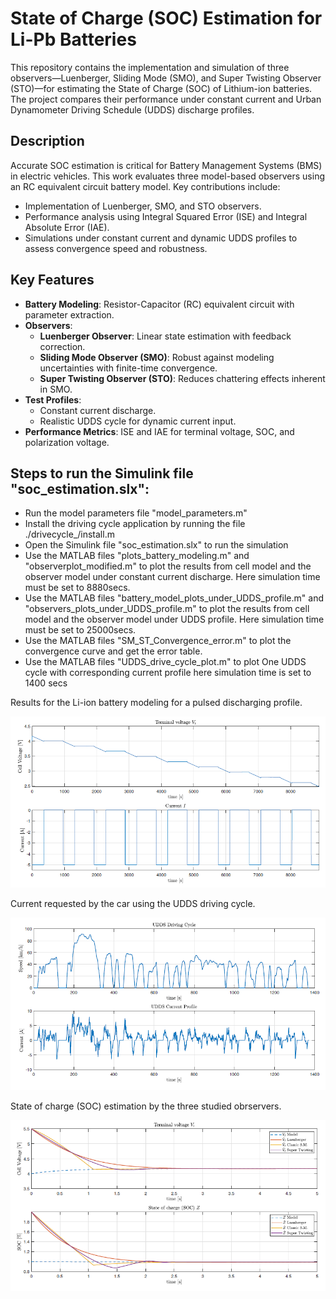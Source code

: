 # State of Charge (SOC) Estimation for Li-Pb Batteries

This repository contains the implementation and simulation of three observers—Luenberger, Sliding Mode (SMO), and Super Twisting Observer (STO)—for estimating the State of Charge (SOC) of Lithium-ion batteries. The project compares their performance under constant current and Urban Dynamometer Driving Schedule (UDDS) discharge profiles.

## Description
Accurate SOC estimation is critical for Battery Management Systems (BMS) in electric vehicles. This work evaluates three model-based observers using an RC equivalent circuit battery model. Key contributions include:
- Implementation of Luenberger, SMO, and STO observers.
- Performance analysis using Integral Squared Error (ISE) and Integral Absolute Error (IAE).
- Simulations under constant current and dynamic UDDS profiles to assess convergence speed and robustness.
  
## Key Features
- **Battery Modeling**: Resistor-Capacitor (RC) equivalent circuit with parameter extraction.
- **Observers**:
  - **Luenberger Observer**: Linear state estimation with feedback correction.
  - **Sliding Mode Observer (SMO)**: Robust against modeling uncertainties with finite-time convergence.
  - **Super Twisting Observer (STO)**: Reduces chattering effects inherent in SMO.
- **Test Profiles**:
  - Constant current discharge.
  - Realistic UDDS cycle for dynamic current input.
- **Performance Metrics**: ISE and IAE for terminal voltage, SOC, and polarization voltage.

## Steps to run the Simulink file "soc_estimation.slx":
 - Run the model parameters file "model_parameters.m"
 - Install the driving cycle application by running the file ./drivecycle_/install.m
 - Open the Simulink file "soc_estimation.slx" to run the simulation
 - Use the MATLAB files "plots_battery_modeling.m" and "observerplot_modified.m" to plot the results from cell model and the observer model under constant current discharge. Here simulation time must be set to 8880secs.
 - Use the MATLAB files "battery_model_plots_under_UDDS_profile.m" and "observers_plots_under_UDDS_profile.m" to plot the results from cell model and the observer model under UDDS profile. Here simulation time must be set 
   to 25000secs.
 - Use the MATLAB files "SM_ST_Convergence_error.m" to plot the convergence curve and get the error table.
 - Use the MATLAB files "UDDS_drive_cycle_plot.m" to plot One UDDS cycle with corresponding current profile here simulation time is set to 1400 secs
 
Results for the Li-ion battery modeling for a pulsed discharging profile. 

![](images/soc_battery_modeling.PNG)

Current requested by the car using the UDDS driving cycle. 

![](images/udds_charging_profile.PNG)

State of charge (SOC) estimation by the three studied obrservers.

![](images/SMO_tracking_soc.PNG)
